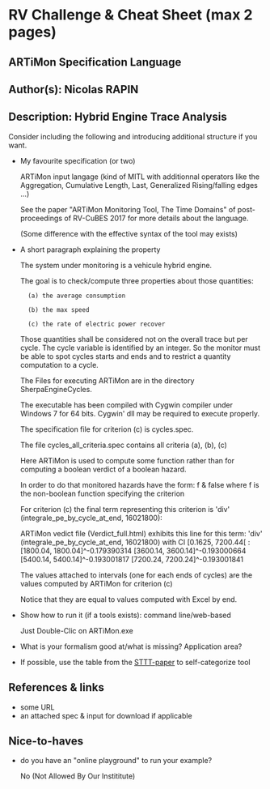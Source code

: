 # RV Challenge & Cheat Sheet (max 2 pages)

## ARTiMon Specification Language
## Author(s): Nicolas RAPIN
## Description: Hybrid Engine Trace Analysis

Consider including the following and introducing additional structure if you want.

* My favourite specification (or two)
	
	ARTiMon input langage (kind of MITL with additionnal operators like the Aggregation, Cumulative Length, Last, Generalized Rising/falling edges ...)
	
	See the paper "ARTiMon Monitoring Tool, The Time Domains" of post-proceedings of RV-CuBES 2017 for more details about the language.
	
	(Some difference with the effective syntax of the tool may exists)

* A short paragraph explaining the property

	The system under monitoring is a vehicule hybrid engine.
	
	The goal is to check/compute three properties about those quantities:
	
		(a) the average consumption 
		
		(b) the max speed
		
		(c) the rate of electric power recover
		
	Those quantities shall be considered not on the overall trace but per cycle. The cycle variable is identified by an integer.
	So the monitor must be able to spot cycles starts and ends and to restrict a quantity computation to a cycle.
	
	The Files for executing ARTiMon are in the directory SherpaEngineCycles.
	
	The executable has been compiled with Cygwin compiler under Windows 7 for 64 bits. Cygwin' dll may be required to execute properly.
	
	The specification file for criterion (c) is cycles.spec. 
	
	The file cycles_all_criteria.spec contains all criteria (a), (b), (c)
	
	Here ARTiMon is used to compute some function rather than for computing a boolean verdict of a boolean hazard.
	
	In order to do that monitored hazards have the form: f & false where f is the non-boolean function specifying the criterion

	For criterion (c) the final term representing this criterion is 'div' (integrale_pe_by_cycle_at_end, 16021800):
	
	ARTiMon vedict file (Verdict_full.html) exhibits  this line for this term: 
	'div' (integrale_pe_by_cycle_at_end, 16021800) with CI [0.1625, 7200.44[ : 
	[1800.04, 1800.04]^-0.179390314  [3600.14, 3600.14]^-0.193000664  [5400.14, 5400.14]^-0.193001817  [7200.24, 7200.24]^-0.193001841  
	
	The values attached to intervals (one for each ends of cycles) are the values computed by ARTiMon for criterion (c)
	
	Notice that they are equal to values computed with Excel by end. 
	
* Show how to run it (if a tools exists): command line/web-based

	Just Double-Clic on ARTiMon.exe
	
* What is your formalism good at/what is missing? Application area?
* If possible, use the table from the [STTT-paper](https://link.springer.com/article/10.1007%2Fs10009-017-0454-5) to self-categorize tool

## References & links

* some URL
* an attached spec & input for download if applicable

## Nice-to-haves

* do you have an "online playground" to run your example?

	No (Not Allowed By Our Instititute)
